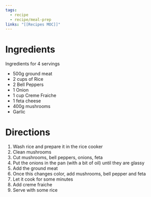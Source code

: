 ```yaml
---
tags:
  - recipe
  - recipe/meal-prep
links: "[[Recipes MOC]]"
---
```

# Ingredients

Ingredients for 4 servings
- 500g ground meat
- 2 cups of Rice
- 2 Bell Peppers
- 1 Onion
- 1 cup Creme Fraiche
- 1 feta cheese
- 400g mushrooms
- Garlic

# Directions

1. Wash rice and prepare it in the rice cooker
2. Clean mushrooms
3. Cut mushrooms, bell peppers, onions, feta 
4. Put the onions in the pan (with a bit of oil) until they are glassy
5. Add the ground meat
6. Once this changes color, add mushrooms, bell pepper and feta
7. Let it cook for some minutes
8. Add creme fraiche
9. Serve with some rice
